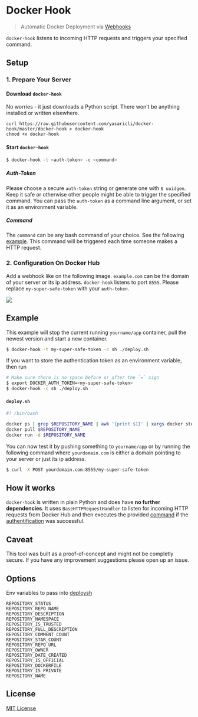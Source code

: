 # Docker Hook

> Automatic Docker Deployment via [Webhooks](https://docs.docker.com/docker-hub/repos/#webhooks)

`docker-hook` listens to incoming HTTP requests and triggers your specified command.

## Setup

### 1. Prepare Your Server

#### Download `docker-hook`

No worries - it just downloads a Python script. There won't be anything installed or written elsewhere.

    curl https://raw.githubusercontent.com/yasaricli/docker-hook/master/docker-hook > docker-hook
    chmod +x docker-hook

#### Start `docker-hook`

```sh
$ docker-hook -t <auth-token> -c <command>
```

##### Auth-Token

Please choose a secure `auth-token` string or generate one with `$ uuidgen`. Keep it safe or otherwise other people might be able to trigger the specified command. You can pass the `auth-token` as a command line argument, or set it as an environment variable.

##### Command

The `command` can be any bash command of your choice. See the following [example](#example). This command will be triggered each time someone makes a HTTP request.

### 2. Configuration On Docker Hub

Add a webhook like on the following image. `example.com` can be the domain of your server or its ip address. `docker-hook` listens to port `8555`. Please replace `my-super-safe-token` with your `auth-token`.

![](http://i.imgur.com/B6QyfmC.png)

## Example

This example will stop the current running `yourname/app` container, pull the newest version and start a new container.

```sh
$ docker-hook -t my-super-safe-token -c sh ./deploy.sh
```

If you want to store the authentication token as an environment variable, then run
```sh
# Make sure there is no space before or after the `=` sign
$ export DOCKER_AUTH_TOKEN=<my-super-safe-token>
$ docker-hook -c sh ./deploy.sh
```
#### `deploy.sh`

```sh
#! /bin/bash

docker ps | grep $REPOSITORY_NAME | awk '{print $1}' | xargs docker stop
docker pull $REPOSITORY_NAME
docker run -d $REPOSITORY_NAME
```

You can now test it by pushing something to `yourname/app` or by running the following command where `yourdomain.com` is either a domain pointing to your server or just its ip address.

```sh
$ curl -X POST yourdomain.com:8555/my-super-safe-token
```

## How it works

`docker-hook` is written in plain Python and does have **no further dependencies**. It uses `BaseHTTPRequestHandler` to listen for incoming HTTP requests from Docker Hub and then executes the provided [command](#command) if the [authentification](#auth-token) was successful.

## Caveat

This tool was built as a proof-of-concept and might not be completly secure. If you have any improvement suggestions please open up an issue.

## Options

Env variables to pass into [deploysh](#deploy.sh)

```
REPOSITORY_STATUS
REPOSITORY_REPO_NAME
REPOSITORY_DESCRIPTION
REPOSITORY_NAMESPACE
REPOSITORY_IS_TRUSTED
REPOSITORY_FULL_DESCRIPTION
REPOSITORY_COMMENT_COUNT
REPOSITORY_STAR_COUNT
REPOSITORY_REPO_URL
REPOSITORY_OWNER
REPOSITORY_DATE_CREATED
REPOSITORY_IS_OFFICIAL
REPOSITORY_DOCKERFILE
REPOSITORY_IS_PRIVATE
REPOSITORY_NAME
```

## License

[MIT License](http://opensource.org/licenses/MIT)
